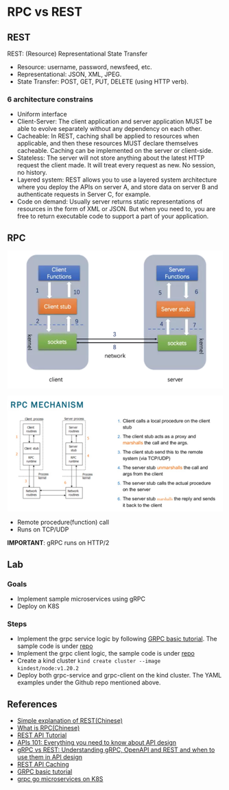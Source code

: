 # RPC vs REST

## REST

REST: (Resource) Representational State Transfer

- Resource: username, password, newsfeed, etc.
- Representational: JSON, XML, JPEG.
- State Transfer: POST, GET, PUT, DELETE (using HTTP verb).

### 6 architecture constrains

- Uniform interface
- Client-Server: The client application and server application MUST be able to evolve separately without any dependency on
  each other.
- Cacheable: In REST, caching shall be applied to resources when applicable, and then these resources MUST declare
  themselves cacheable. Caching can be implemented on the server or client-side.
- Stateless: The server will not store anything about the latest HTTP request the client made. It will treat every request
  as new. No session, no history.
- Layered system: REST allows you to use a layered system architecture where you deploy the APIs on server A, and store
  data on server B and authenticate requests in Server C, for example.
- Code on demand: Usually server returns static representations of resources in the form of XML or JSON. But when you
  need to, you are free to return executable code to support a part of your application.

## RPC

![img.png](resoureces/rpc-1.png)

![img.png](resoureces/rpc-2.png)

- Remote procedure(function) call
- Runs on TCP/UDP

**IMPORTANT**: gRPC runs on HTTP/2

## Lab

### Goals

- Implement sample microservices using gRPC
- Deploy on K8S

### Steps

- Implement the grpc service logic by following [GRPC basic tutorial](https://grpc.io/docs/languages/go/basics/). The sample
  code is under [repo](https://github.com/danniel1205/grpc-service)
- Implement the grpc client logic, the sample code is under [repo](https://github.com/danniel1205/grpc-client)
- Create a kind cluster `kind create cluster --image kindest/node:v1.20.2`
- Deploy both grpc-service and grpc-client on the kind cluster. The YAML examples under the Github repo mentioned above.

## References

- [Simple explanation of REST(Chinese)](https://www.zhihu.com/question/28557115)
- [What is RPC(Chinese)](https://www.jianshu.com/p/7d6853140e13)
- [REST API Tutorial](https://restfulapi.net/)
- [APIs 101: Everything you need to know about API design](https://cloud.google.com/blog/products/api-management/google-cloud-api-design-tips)
- [gRPC vs REST: Understanding gRPC, OpenAPI and REST and when to use them in API design](https://cloud.google.com/blog/products/api-management/understanding-grpc-openapi-and-rest-and-when-to-use-them)
- [REST API Caching](https://www.youtube.com/watch?v=faxKtgl0-QY&ab_channel=TutorialsPoint%28India%29Ltd.TutorialsPoint%28India%29Ltd.Verified)
- [GRPC basic tutorial](https://grpc.io/docs/languages/go/basics/)
- [grpc go microservices on K8S](https://itnext.io/grpc-go-microservices-on-kubernetes-bcb6267e9f53)